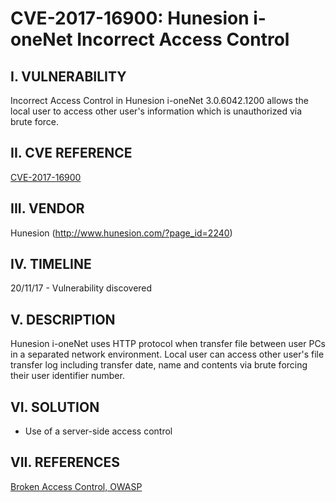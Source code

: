 # CVE-2017-16900: Hunesion i-oneNet Incorrect Access Control


I. VULNERABILITY
-------------------------
Incorrect Access Control in Hunesion i-oneNet 3.0.6042.1200 allows the local user to access other user's information which is unauthorized via brute force.


II. CVE REFERENCE
-------------------------
[CVE-2017-16900](https://cve.mitre.org/cgi-bin/cvename.cgi?name=CVE-2017-16900)


III. VENDOR
-------------------------
Hunesion (http://www.hunesion.com/?page_id=2240)


IV. TIMELINE
-------------------------
20/11/17 - Vulnerability discovered


V. DESCRIPTION
-------------------------
Hunesion i-oneNet uses HTTP protocol when transfer file between user PCs in a separated network environment. Local user can access other user's file transfer log including transfer date, name and contents via brute forcing their user identifier number.   


VI. SOLUTION
-------------------------
- Use of a server-side access control 


VII. REFERENCES
-------------------------
[Broken Access Control, OWASP](https://owasp.org/www-community/Broken_Access_Control)
